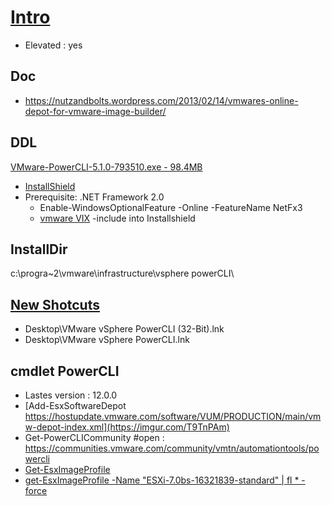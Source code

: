 # [Intro](https://imgur.com/4IZKY2A)
* Elevated : yes

## Doc
* https://nutzandbolts.wordpress.com/2013/02/14/vmwares-online-depot-for-vmware-image-builder/

## DDL
[VMware-PowerCLI-5.1.0-793510.exe - 98.4MB](https://download2.vmware.com/software/sdk/VI-WT/VMware-PowerCLI-5.1.0-793510.exe?HashKey=e92256fc3d23e2063f5d20eaa7ae8fa3&ext=.exe&params=%7B%22custnumber%22%3A%22KmRAJWRldHd3QA%3D%3D%22%2C%22sourcefilesize%22%3A%2295M%22%2C%22dlgcode%22%3A%22VSP510-PCLI-510%22%2C%22languagecode%22%3A%22en%22%2C%22source%22%3A%22DOWNLOADS%22%2C%22downloadtype%22%3A%22manual%22%2C%22eula%22%3A%22N%22%2C%22downloaduuid%22%3A%22347f8d8f-aaf6-42e1-adda-91708244abd8%22%2C%22purchased%22%3A%22N%22%2C%22productversion%22%3A%225.1.0+R1%22%2C%22productfamily%22%3A%22VMware+View%22%7D&AuthKey=1593642685_edaf6b3a7ed6742486e2480c04b09015&ext=.exe)
* [InstallShield](https://imgur.com/biXcbq1)
* Prerequisite: .NET Framework 2.0
  * Enable-WindowsOptionalFeature -Online -FeatureName NetFx3
  * [vmware VIX](https://imgur.com/bT5kKfR) -include into Installshield

## InstallDir
c:\progra~2\vmware\infrastructure\vsphere powerCLI\

## [New Shotcuts](https://imgur.com/ORDBxSe)
* Desktop\VMware vSphere PowerCLI (32-Bit).lnk
* Desktop\VMware vSphere PowerCLI.lnk

## cmdlet PowerCLI
* Lastes version : 12.0.0
* [Add-EsxSoftwareDepot https://hostupdate.vmware.com/software/VUM/PRODUCTION/main/vmw-depot-index.xml](https://imgur.com/T9TnPAm)
* Get-PowerCLICommunity #open : https://communities.vmware.com/community/vmtn/automationtools/powercli
* [Get-EsxImageProfile](https://imgur.com/Ew5vW2F)
 * [get-EsxImageProfile -Name "ESXi-7.0bs-16321839-standard" | fl * -force](https://imgur.com/dYY54WW)
